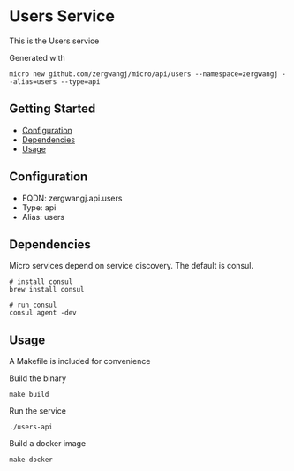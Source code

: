 # Users Service

This is the Users service

Generated with

```
micro new github.com/zergwangj/micro/api/users --namespace=zergwangj --alias=users --type=api
```

## Getting Started

- [Configuration](#configuration)
- [Dependencies](#dependencies)
- [Usage](#usage)

## Configuration

- FQDN: zergwangj.api.users
- Type: api
- Alias: users

## Dependencies

Micro services depend on service discovery. The default is consul.

```
# install consul
brew install consul

# run consul
consul agent -dev
```

## Usage

A Makefile is included for convenience

Build the binary

```
make build
```

Run the service
```
./users-api
```

Build a docker image
```
make docker
```